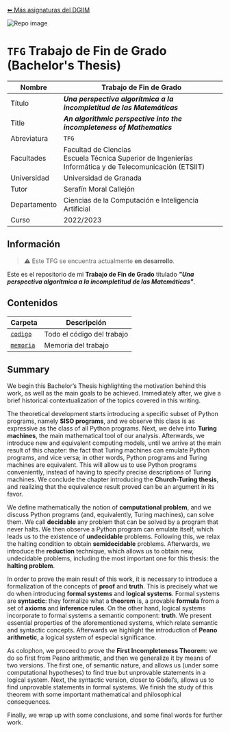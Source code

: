 [⬅ Más asignaturas del DGIIM](https://github.com/mianfg-DGIIM)

![Repo image](https://repository-images.githubusercontent.com/639075801/a17da198-d8b7-4a07-bbd0-2d700b867dff)

# `TFG` Trabajo de Fin de Grado (Bachelor's Thesis)

| Nombre                | Trabajo de Fin de Grado                                      |
| --------------------- | ------------------------------------------------------------ |
| Título                | ***Una perspectiva algorítmica a la incompletitud de las Matemáticas*** |
| Title                 | ***An algorithmic perspective into the incompleteness of Mathematics*** |
| Abreviatura           | `TFG`                                                        |
| Facultades            | Facultad de Ciencias<br/>Escuela Técnica Superior de Ingenierías Informática y de Telecomunicación (ETSIIT)  |
| Universidad           | Universidad de Granada                                       |
| Tutor                 | Serafín Moral Callejón                                       |
| Departamento          | Ciencias de la Computación e Inteligencia Artificial         |
| Curso                 | 2022/2023                                                    |

## Información

> ⚠️ Este TFG se encuentra actualmente **en desarrollo**.

Este es el repositorio de mi **Trabajo de Fin de Grado** titulado ***"Una perspectiva algorítmica a la incompletitud de las Matemáticas"***.

## Contenidos

| Carpeta | Descripción |
| --- | --- |
| [`codigo`](./codigo) | Todo el código del trabajo |
| [`memoria`](./memoria) | Memoria del trabajo |

## Summary

We begin this Bachelor’s Thesis highlighting the motivation behind this work, as well as the main goals to be achieved. Immediately after, we give a brief historical contextualization of the topics covered in this writing.

The theoretical development starts introducing a specific subset of Python programs, namely **SISO programs**, and we observe this class is as expressive as the class of all Python programs. Next, we delve into **Turing machines**, the main mathematical tool of our analysis. Afterwards, we introduce new and equivalent computing models, until we arrive at the main result of this chapter: the fact that Turing machines can emulate Python programs, and vice versa; in other words, Python programs and Turing machines are equivalent. This will allow us to use Python programs conveniently, instead of having to specify precise descriptions of Turing machines. We conclude the chapter introducing the **Church-Turing thesis**, and realizing that the equivalence result proved can be an argument in its favor.

We define mathematically the notion of **computational problem**, and we discuss Python programs (and, equivalently, Turing machines), can solve them. We call **decidable** any problem that can be solved by a program that never halts. We then observe a Python program can emulate itself, which leads us to the existence of **undecidable** problems. Following this, we relax the halting condition to obtain **semidecidable** problems. Afterwards, we introduce the **reduction** technique, which allows us to obtain new, undecidable problems, including the most important one for this thesis: the **halting problem**.

In order to prove the main result of this work, it is necessary to introduce a formalization of the concepts of **proof** and **truth**. This is precisely what we do when introducing **formal systems** and **logical systems**. Formal systems are **syntactic**: they formalize what a **theorem** is, a provable **formula** from a set of **axioms** and **inference rules**. On the other hand, logical systems incorporate to formal systems a semantic component: **truth**. We present essential properties of the aforementioned systems, which relate semantic and syntactic concepts. Afterwards we highlight the introduction of **Peano arithmetic**, a logical system of especial significance.

As colophon, we proceed to prove the **First Incompleteness Theorem**: we do so first from Peano arithmetic, and then we generalize it by means of two versions. The first one, of semantic nature, and allows us (under some computational hypotheses) to find true but unprovable statements in a logical system. Next, the syntactic version, closer to Gödel’s, allows us to find unprovable statements in formal systems. We finish the study of this theorem with some important mathematical and philosophical consequences.

Finally, we wrap up with some conclusions, and some final words for further work.
